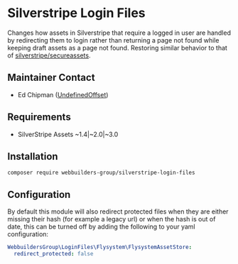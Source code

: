 Silverstripe Login Files
=================
Changes how assets in Silverstripe that require a logged in user are handled by redirecting them to login rather than returning a page not found while keeping draft assets as a page not found. Restoring similar behavior to that of [silverstripe/secureassets](https://github.com/silverstripe/silverstripe-secureassets).

## Maintainer Contact
* Ed Chipman ([UndefinedOffset](https://github.com/UndefinedOffset))


## Requirements
* SilverStripe Assets ~1.4|~2.0|~3.0


## Installation
```
composer require webbuilders-group/silverstripe-login-files
```

## Configuration
By default this module will also redirect protected files when they are either missing their hash (for example a legacy url) or when the hash is out of date, this can be turned off by adding the following to your yaml configuration:

```yml
WebbuildersGroup\LoginFiles\Flysystem\FlysystemAssetStore:
  redirect_protected: false
```
